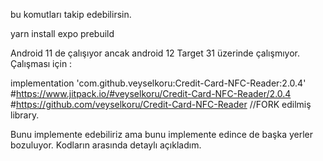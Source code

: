 bu komutları takip edebilirsin.

yarn install
expo prebuild

Android 11 de çalışıyor ancak android 12 Target 31 üzerinde çalışmıyor. 
Çalışması için :

implementation 'com.github.veyselkoru:Credit-Card-NFC-Reader:2.0.4'
#https://www.jitpack.io/#veyselkoru/Credit-Card-NFC-Reader/2.0.4
#https://github.com/veyselkoru/Credit-Card-NFC-Reader //FORK edilmiş library.


Bunu implemente edebiliriz ama bunu implemente edince de başka yerler bozuluyor. Kodların arasında detaylı açıkladım.


